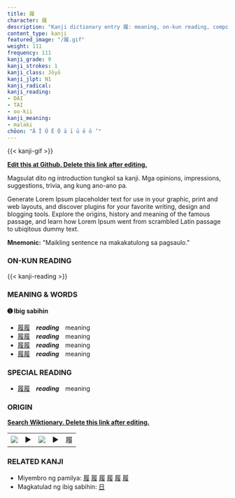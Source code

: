 ```yaml
---
title: 履
character: 履
description: "Kanji dictionary entry 履: meaning, on-kun reading, compounds, origin, related kanji"
content_type: kanji
featured_image: "/履.gif"
weight: 111
frequency: 111
kanji_grade: 9
kanji_strokes: 1
kanji_class: Jōyō
kanji_jlpt: N1
kanji_radical: 
kanji_reading: 
- DAI
- TAI
- oo-kii
kanji_meaning:
- malaki
chōon: "Ā Ī Ū Ē Ō ā ī ū ē ō ’"
---
```

[//]: # (Don't edit the line below. Kanji animated GIF code is automatically generated.)
{{< kanji-gif >}}

[//]: # (Edit below this line.)

**[Edit this at Github. Delete this link after editing.](https://github.com/tim0g/tim/tree/main/content/kanji/履/index.md)**

Magsulat dito ng introduction tungkol sa kanji. Mga opinions, impressions, suggestions, trivia, ang kung ano-ano pa.

Generate Lorem Ipsum placeholder text for use in your graphic, print and web layouts, and discover plugins for your favorite writing, design and blogging tools. Explore the origins, history and meaning of the famous passage, and learn how Lorem Ipsum went from scrambled Latin passage to ubiqitous dummy text.
 
**Mnemonic:** "Maikling sentence na makakatulong sa pagsaulo."

### ON-KUN READING

[//]: # (Don't edit the line below. ON-KUN READING code is automatically generated.)
{{< kanji-reading >}}

### MEANING & WORDS

#### ➊ **Ibig sabihin**
  - [履](../履)[履](../履)　***reading***　meaning
  - [履](../履)[履](../履)　***reading***　meaning
  - [履](../履)[履](../履)　***reading***　meaning
  - [履](../履)[履](../履)　***reading***　meaning

### SPECIAL READING
  - [履](../履)[履](../履)　***reading***　meaning

### ORIGIN

**[Search Wiktionary. Delete this link after editing.](https://wiktionary.org/wiki/履)**
<table class="kanji-table"><tr><td>
<img src="60px-履-bronze.svg.png">
</td><td>▶</td><td>
<img src="60px-履-oracle.svg.png">
</td><td>▶</td>
<td class="kanji-origin">履</td>
</tr></table>

### RELATED KANJI
- Miyembro ng pamilya: [履](../履) [履](../履) [履](../履) [履](../履) [履](../履) [履](../履)
- Magkatulad ng ibig sabihin: [日](../日)
